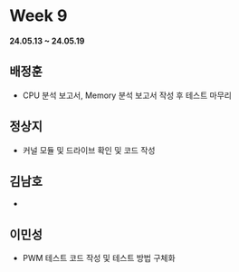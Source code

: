 # Week 9
**24.05.13 ~ 24.05.19**
   
## 배정훈   
*  CPU 분석 보고서, Memory 분석 보고서 작성 후 테스트 마무리   
## 정상지   
*  커널 모듈 및 드라이브 확인 및 코드 작성
## 김남호   
*  
## 이민성   
*  PWM 테스트 코드 작성 및 테스트 방법 구체화
  
